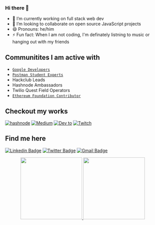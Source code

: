 ### Hi there 👋

- 🔭 I’m currently working on full stack web dev
- 👯 I’m looking to collaborate on open source JavaScript projects 
- 😄 Pronouns: he/him
- ⚡ Fun fact: When I am not coding, I'm definately listning to music or hanging out with my friends


## Communitites I am active with 
- [`Google Developers`](https://developers.google.com/profile/u/kumarkalyan) 
- [`Postman Student Experts`](https://badgr.com/public/assertions/e6MU7mwvQV65r-n5DbDzgg?identity__email=kum9748ar%40gmail.com) 
- Hackclub Leads 
- Hashnode Ambassadors 
- Twilio Quest Field Operators
- [`Ethereum Foundation Contributor`](https://www.gitpoap.io/p/0xCAB33aFcEDfF044391f200642e405F28086881B7)


## Checkout my works 
<p display="flex">
  
[![hashnode](https://img.shields.io/badge/Hashnode-2962FF?style=for-the-badge&logo=hashnode&logoColor=white)](https://hashnode.com/@kumarkalyan) [![Medium](https://img.shields.io/badge/Medium-12100E?style=for-the-badge&logo=medium&logoColor=white)](https://kumarkalyan.medium.com/) [![Dev to ](https://img.shields.io/badge/dev.to-0A0A0A?style=for-the-badge&logo=devdotto&logoColor=white)](https://dev.to/kumarkalyan) [![Twitch](https://img.shields.io/badge/Twitch-9146FF?style=for-the-badge&logo=twitch&logoColor=white)](https://www.twitch.tv/kumarkalyan)  
  
</p>

## Find me here 
[![Linkedin Badge](https://img.shields.io/badge/-Kumar_Kalyan-blue?style=plastic&logo=Linkedin&logoColor=white&link=https://www.linkedin.com/in/kumar009/)](https://www.linkedin.com/in/kumar009/)
[![Twitter Badge](https://img.shields.io/badge/-kumarkalyan_-blue?style=plastic&logo=Twitter&logoColor=white&link=https://twitter.com/kumarkalyan_/)](https://twitter.com/kumarkalyan_/)
[![Gmail Badge](https://img.shields.io/badge/kum9748ar@gmail.com-white?style=plastic&logo=Gmail&logoColor=&link=mailto:kum9748ar@gmail.com)](mailto:kum9748ar@gmail.com)

<p align="center">
<a href="https://github.com/kum9748ar">
  <img height="200em" src="https://github-readme-stats.vercel.app/api?username=kum9748ar&show_icons=true&theme=radical&include_all_commits=true&count_private=true"/>
  <img height="200em" src="https://github-readme-stats.vercel.app/api/top-langs/?username=kum9748ar&theme=radical"/>
</a>
</p>

